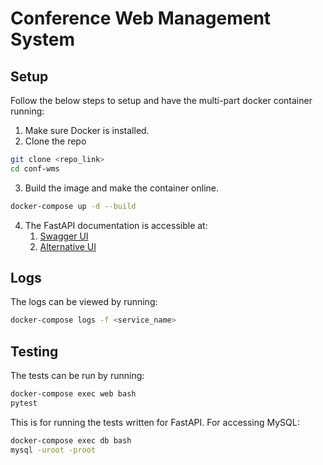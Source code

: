 # Conference Web Management System


## Setup

Follow the below steps to setup and have the multi-part docker container running:

1. Make sure Docker is installed.
2. Clone the repo
```bash
git clone <repo_link>
cd conf-wms
```
3. Build the image and make the container online.
```bash
docker-compose up -d --build
```
4. The FastAPI documentation is accessible at:
   1. [Swagger UI](http://localhost:8002/docs)
   2. [Alternative UI](http://localhost:8002/redoc)

## Logs

The logs can be viewed by running:
```bash
docker-compose logs -f <service_name>
```

## Testing
The tests can be run by running:
```bash
docker-compose exec web bash
pytest
```
This is for running the tests written for FastAPI. For accessing MySQL:
```bash
docker-compose exec db bash
mysql -uroot -proot
```
